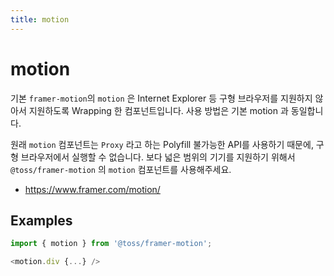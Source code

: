 ```yaml
---
title: motion
---
```


# motion

기본 `framer-motion`의 `motion` 은 Internet Explorer 등 구형 브라우저를 지원하지 않아서 지원하도록 Wrapping 한 컴포넌트입니다.
사용 방법은 기본 motion 과 동일합니다.

원래 `motion` 컴포넌트는 `Proxy` 라고 하는 Polyfill 불가능한 API를 사용하기 때문에, 구형 브라우저에서 실행할 수 없습니다.
보다 넓은 범위의 기기를 지원하기 위해서 `@toss/framer-motion` 의 `motion` 컴포넌트를 사용해주세요.

- https://www.framer.com/motion/

## Examples

```typescript
import { motion } from '@toss/framer-motion';

<motion.div {...} />
```
